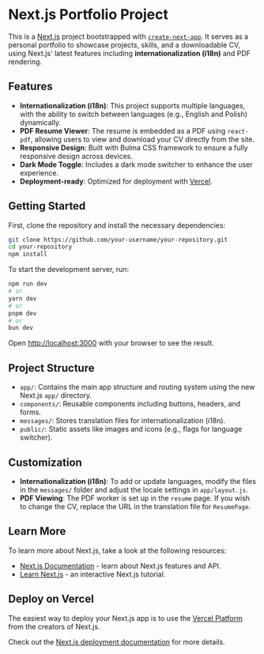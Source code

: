 # Next.js Portfolio Project

This is a [Next.js](https://nextjs.org) project bootstrapped with [`create-next-app`](https://nextjs.org/docs/app/api-reference/cli/create-next-app). It serves as a personal portfolio to showcase projects, skills, and a downloadable CV, using Next.js' latest features including **internationalization (i18n)** and PDF rendering.

## Features

- **Internationalization (i18n)**: This project supports multiple languages, with the ability to switch between languages (e.g., English and Polish) dynamically.
- **PDF Resume Viewer**: The resume is embedded as a PDF using `react-pdf`, allowing users to view and download your CV directly from the site.
- **Responsive Design**: Built with Bulma CSS framework to ensure a fully responsive design across devices.
- **Dark Mode Toggle**: Includes a dark mode switcher to enhance the user experience.
- **Deployment-ready**: Optimized for deployment with [Vercel](https://vercel.com).

## Getting Started

First, clone the repository and install the necessary dependencies:

```bash
git clone https://github.com/your-username/your-repository.git
cd your-repository
npm install
```

To start the development server, run:

```bash
npm run dev
# or
yarn dev
# or
pnpm dev
# or
bun dev
```

Open [http://localhost:3000](http://localhost:3000) with your browser to see the result.

## Project Structure

- `app/`: Contains the main app structure and routing system using the new Next.js `app/` directory.
- `components/`: Reusable components including buttons, headers, and forms.
- `messages/`: Stores translation files for internationalization (i18n).
- `public/`: Static assets like images and icons (e.g., flags for language switcher).

## Customization

- **Internationalization (i18n)**: To add or update languages, modify the files in the `messages/` folder and adjust the locale settings in `app/layout.js`.
- **PDF Viewing**: The PDF worker is set up in the `resume` page. If you wish to change the CV, replace the URL in the translation file for `ResumePage`.

## Learn More

To learn more about Next.js, take a look at the following resources:

- [Next.js Documentation](https://nextjs.org/docs) - learn about Next.js features and API.
- [Learn Next.js](https://nextjs.org/learn) - an interactive Next.js tutorial.

## Deploy on Vercel

The easiest way to deploy your Next.js app is to use the [Vercel Platform](https://vercel.com/new?utm_medium=default-template&filter=next.js&utm_source=create-next-app&utm_campaign=create-next-app-readme) from the creators of Next.js.

Check out the [Next.js deployment documentation](https://nextjs.org/docs/app/building-your-application/deploying) for more details.